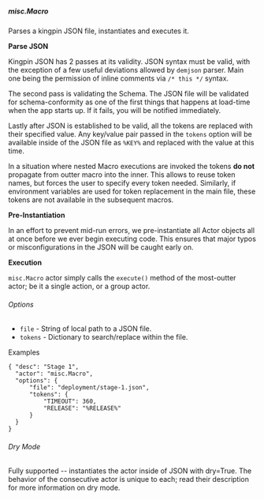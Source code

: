 ##### misc.Macro

Parses a kingpin JSON file, instantiates and executes it.

**Parse JSON**

Kingpin JSON has 2 passes at its validity. JSON syntax must be valid, with the
exception of a few useful deviations allowed by `demjson` parser. Main one
being the permission of inline comments via `/* this */` syntax.

The second pass is validating the Schema. The JSON file will be validated for
schema-conformity as one of the first things that happens at load-time when the
app starts up. If it fails, you will be notified immediately.

Lastly after JSON is established to be valid, all the tokens are replaced with
their specified value. Any key/value pair passed in the `tokens` option will be
available inside of the JSON file as `%KEY%` and replaced with the value at
this time.

In a situation where nested Macro executions are invoked the tokens **do not**
propagate from outter macro into the inner. This allows to reuse token names,
but forces the user to specify every token needed. Similarly, if environment
variables are used for token replacement in the main file, these tokens are not
available in the subsequent macros.

**Pre-Instantiation**

In an effort to prevent mid-run errors, we pre-instantiate all Actor objects
all at once before we ever begin executing code. This ensures that major typos
or misconfigurations in the JSON will be caught early on.

**Execution**

`misc.Macro` actor simply calls the `execute()` method of the most-outter
actor; be it a single action, or a group actor.

###### Options

  * `file` - String of local path to a JSON file.
  * `tokens` - Dictionary to search/replace within the file.

Examples

    { "desc": "Stage 1",
      "actor": "misc.Macro",
      "options": {
          "file": "deployment/stage-1.json",
          "tokens": {
              "TIMEOUT": 360,
              "RELEASE": "%RELEASE%"
          }
      }
    }

###### Dry Mode

Fully supported -- instantiates the actor inside of JSON with dry=True. The
behavior of the consecutive actor is unique to each; read their description
for more information on dry mode.
